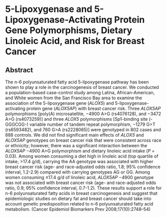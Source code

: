 # 5-Lipoxygenase and 5-Lipoxygenase-Activating Protein Gene Polymorphisms, Dietary Linoleic Acid, and Risk for Breast Cancer

## Abstract

The n-6 polyunsaturated fatty acid 5-lipoxygenase pathway has been shown to play a role in the carcinogenesis of breast cancer. We conducted a population-based case-control study among Latina, African-American, and White women from the San Francisco Bay area to examine the association of the 5-lipoxygenase gene (_ALOX5_) and 5-lipoxygenase-activating protein gene (_ALOX5AP_) with breast cancer risk. Three _ALOX5AP_ polymorphisms [poly(A) microsatellite, −4900 A&gt;G (rs4076128), and −3472 A&gt;G (rs4073259)] and three _ALOX5_ polymorphisms [Sp1-binding site (-GGGCGG-) variable number of tandem repeat polymorphism, −1279 G&gt;T (rs6593482), and 760 G&gt;A (rs2228065)] were genotyped in 802 cases and 888 controls. We did not find significant main effects of _ALOX5_ and _ALOX5AP_ genotypes on breast cancer risk that were consistent across race or ethnicity; however, there was a significant interaction between the _ALOX5AP_ −4900 A&gt;G polymorphism and dietary linoleic acid intake (_P_ = 0.03). Among women consuming a diet high in linoleic acid (top quartile of intake, &gt;17.4 g/d), carrying the AA genotype was associated with higher breast cancer risk (age- and race-adjusted odds ratio, 1.8; 95% confidence interval, 1.2-2.9) compared with carrying genotypes AG or GG. Among women consuming ≤17.4 g/d of linoleic acid, _ALOX5AP_ −4900 genotype was not associated with breast cancer risk (age- and race-adjusted odds ratio, 0.9; 95% confidence interval, 0.7-1.2). These results support a role for n-6 polyunsaturated fatty acids in breast carcinogenesis and suggest that epidemiologic studies on dietary fat and breast cancer should take into account genetic predisposition related to n-6 polyunsaturated fatty acid metabolism. (Cancer Epidemiol Biomarkers Prev 2008;17(10):2748–54) 